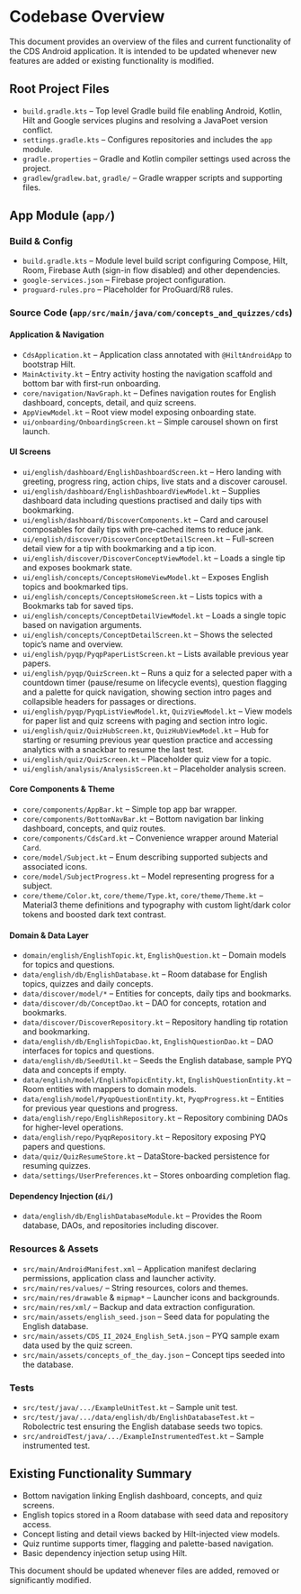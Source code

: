 # Codebase Overview

This document provides an overview of the files and current functionality of the CDS Android application.
It is intended to be updated whenever new features are added or existing functionality is modified.

## Root Project Files

- `build.gradle.kts` – Top level Gradle build file enabling Android, Kotlin, Hilt and Google services plugins and resolving a JavaPoet version conflict.
- `settings.gradle.kts` – Configures repositories and includes the `app` module.
- `gradle.properties` – Gradle and Kotlin compiler settings used across the project.
- `gradlew`/`gradlew.bat`, `gradle/` – Gradle wrapper scripts and supporting files.

## App Module (`app/`)

### Build & Config
- `build.gradle.kts` – Module level build script configuring Compose, Hilt, Room, Firebase Auth (sign-in flow disabled) and other dependencies.
- `google-services.json` – Firebase project configuration.
- `proguard-rules.pro` – Placeholder for ProGuard/R8 rules.

### Source Code (`app/src/main/java/com/concepts_and_quizzes/cds`)

#### Application & Navigation
- `CdsApplication.kt` – Application class annotated with `@HiltAndroidApp` to bootstrap Hilt.
- `MainActivity.kt` – Entry activity hosting the navigation scaffold and bottom bar with first-run onboarding.
- `core/navigation/NavGraph.kt` – Defines navigation routes for English dashboard, concepts, detail, and quiz screens.
- `AppViewModel.kt` – Root view model exposing onboarding state.
- `ui/onboarding/OnboardingScreen.kt` – Simple carousel shown on first launch.

#### UI Screens
- `ui/english/dashboard/EnglishDashboardScreen.kt` – Hero landing with greeting, progress ring, action chips, live stats and a discover carousel.
- `ui/english/dashboard/EnglishDashboardViewModel.kt` – Supplies dashboard data including questions practised and daily tips with bookmarking.
- `ui/english/dashboard/DiscoverComponents.kt` – Card and carousel composables for daily tips with pre-cached items to reduce jank.
- `ui/english/discover/DiscoverConceptDetailScreen.kt` – Full-screen detail view for a tip with bookmarking and a tip icon.
- `ui/english/discover/DiscoverConceptViewModel.kt` – Loads a single tip and exposes bookmark state.
- `ui/english/concepts/ConceptsHomeViewModel.kt` – Exposes English topics and bookmarked tips.
- `ui/english/concepts/ConceptsHomeScreen.kt` – Lists topics with a Bookmarks tab for saved tips.
- `ui/english/concepts/ConceptDetailViewModel.kt` – Loads a single topic based on navigation arguments.
- `ui/english/concepts/ConceptDetailScreen.kt` – Shows the selected topic’s name and overview.
- `ui/english/pyqp/PyqpPaperListScreen.kt` – Lists available previous year papers.
- `ui/english/pyqp/QuizScreen.kt` – Runs a quiz for a selected paper with a countdown timer (pause/resume on lifecycle events), question flagging and a palette for quick navigation, showing section intro pages and collapsible headers for passages or directions.
- `ui/english/pyqp/PyqpListViewModel.kt`, `QuizViewModel.kt` – View models for paper list and quiz screens with paging and section intro logic.
- `ui/english/quiz/QuizHubScreen.kt`, `QuizHubViewModel.kt` – Hub for starting or resuming previous year question practice and accessing analytics with a snackbar to resume the last test.
- `ui/english/quiz/QuizScreen.kt` – Placeholder quiz view for a topic.
- `ui/english/analysis/AnalysisScreen.kt` – Placeholder analysis screen.

#### Core Components & Theme
- `core/components/AppBar.kt` – Simple top app bar wrapper.
- `core/components/BottomNavBar.kt` – Bottom navigation bar linking dashboard, concepts, and quiz routes.
- `core/components/CdsCard.kt` – Convenience wrapper around Material `Card`.
- `core/model/Subject.kt` – Enum describing supported subjects and associated icons.
- `core/model/SubjectProgress.kt` – Model representing progress for a subject.
- `core/theme/Color.kt`, `core/theme/Type.kt`, `core/theme/Theme.kt` – Material3 theme definitions and typography with custom light/dark color tokens and boosted dark text contrast.

#### Domain & Data Layer
- `domain/english/EnglishTopic.kt`, `EnglishQuestion.kt` – Domain models for topics and questions.
- `data/english/db/EnglishDatabase.kt` – Room database for English topics, quizzes and daily concepts.
- `data/discover/model/*` – Entities for concepts, daily tips and bookmarks.
- `data/discover/db/ConceptDao.kt` – DAO for concepts, rotation and bookmarks.
- `data/discover/DiscoverRepository.kt` – Repository handling tip rotation and bookmarking.
- `data/english/db/EnglishTopicDao.kt`, `EnglishQuestionDao.kt` – DAO interfaces for topics and questions.
- `data/english/db/SeedUtil.kt` – Seeds the English database, sample PYQ data and concepts if empty.
- `data/english/model/EnglishTopicEntity.kt`, `EnglishQuestionEntity.kt` – Room entities with mappers to domain models.
- `data/english/model/PyqpQuestionEntity.kt`, `PyqpProgress.kt` – Entities for previous year questions and progress.
- `data/english/repo/EnglishRepository.kt` – Repository combining DAOs for higher-level operations.
- `data/english/repo/PyqpRepository.kt` – Repository exposing PYQ papers and questions.
- `data/quiz/QuizResumeStore.kt` – DataStore-backed persistence for resuming quizzes.
- `data/settings/UserPreferences.kt` – Stores onboarding completion flag.

#### Dependency Injection (`di/`)
- `data/english/db/EnglishDatabaseModule.kt` – Provides the Room database, DAOs, and repositories including discover.

### Resources & Assets
- `src/main/AndroidManifest.xml` – Application manifest declaring permissions, application class and launcher activity.
- `src/main/res/values/` – String resources, colors and themes.
- `src/main/res/drawable` & `mipmap*` – Launcher icons and backgrounds.
- `src/main/res/xml/` – Backup and data extraction configuration.
- `src/main/assets/english_seed.json` – Seed data for populating the English database.
- `src/main/assets/CDS_II_2024_English_SetA.json` – PYQ sample exam data used by the quiz screen.
- `src/main/assets/concepts_of_the_day.json` – Concept tips seeded into the database.

### Tests
- `src/test/java/.../ExampleUnitTest.kt` – Sample unit test.
- `src/test/java/.../data/english/db/EnglishDatabaseTest.kt` – Robolectric test ensuring the English database seeds two topics.
- `src/androidTest/java/.../ExampleInstrumentedTest.kt` – Sample instrumented test.

## Existing Functionality Summary
- Bottom navigation linking English dashboard, concepts, and quiz screens.
- English topics stored in a Room database with seed data and repository access.
- Concept listing and detail views backed by Hilt-injected view models.
- Quiz runtime supports timer, flagging and palette-based navigation.
- Basic dependency injection setup using Hilt.

This document should be updated whenever files are added, removed or significantly modified.

